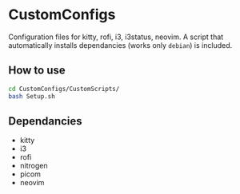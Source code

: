 # CustomConfigs

<p>Configuration files for kitty, rofi, i3, i3status, neovim.
A script that automatically installs dependancies (works only <code>debian</code>) is included.</p>

## How to use

```bash
cd CustomConfigs/CustomScripts/
bash Setup.sh
```

## Dependancies
<ul>
  <li>kitty</li>
  <li>i3</li>
  <li>rofi</li>
  <li>nitrogen</li>
  <li>picom</li>
  <li>neovim</li>
</ul>
